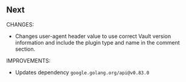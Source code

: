 ## Next

CHANGES:

* Changes user-agent header value to use correct Vault version information and include
  the plugin type and name in the comment section.

IMPROVEMENTS:

* Updates dependency `google.golang.org/api@v0.83.0`
